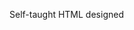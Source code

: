 Self-taught HTML designed
              
 
 
 
      
 
 
                                                                                                                                                                                                   